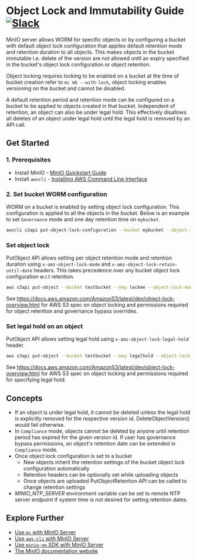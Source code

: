 # Object Lock and Immutability Guide [![Slack](https://slack.min.io/slack?type=svg)](https://slack.min.io)

MinIO server allows WORM for specific objects or by configuring a bucket with default object lock configuration that applies default retention mode and retention duration to all objects. This makes objects in the bucket immutable i.e. delete of the version are not allowed until an expiry specified in the bucket's object lock configuration or object retention.

Object locking requires locking to be enabled on a bucket at the time of bucket creation refer to `mc mb --with-lock`, object locking enables versioning on the bucket and cannot be disabled.

A default retention period and retention mode can be configured on a bucket to be applied to objects created in that bucket. Independent of retention, an object can also be under legal hold. This effectively disallows all deletes of an object under legal hold until the legal hold is removed by an API call.

## Get Started

### 1. Prerequisites

- Install MinIO - [MinIO Quickstart Guide](https://min.io/docs/minio/linux/index.html#quickstart-for-linux)
- Install `awscli` - [Installing AWS Command Line Interface](https://docs.aws.amazon.com/cli/latest/userguide/cli-chap-install.html)

### 2. Set bucket WORM configuration

WORM on a bucket is enabled by setting object lock configuration. This configuration is applied to all the objects in the bucket. Below is an example to set `Governance` mode and one day retention time on `mybucket`.

```sh
awscli s3api put-object-lock-configuration --bucket mybucket --object-lock-configuration 'ObjectLockEnabled=\"Enabled\",Rule={DefaultRetention={Mode=\"GOVERNANCE\",Days=1}}'
```

### Set object lock

PutObject API allows setting per object retention mode and retention duration using `x-amz-object-lock-mode` and `x-amz-object-lock-retain-until-date` headers. This takes precedence over any bucket object lock configuration w.r.t retention.

```sh
aws s3api put-object --bucket testbucket --key lockme --object-lock-mode GOVERNANCE --object-lock-retain-until-date "2019-11-20"  --body /etc/issue
```

See <https://docs.aws.amazon.com/AmazonS3/latest/dev/object-lock-overview.html> for AWS S3 spec on object locking and permissions required for object retention and governance bypass overrides.

### Set legal hold on an object

PutObject API allows setting legal hold using `x-amz-object-lock-legal-hold` header.

```sh
aws s3api put-object --bucket testbucket --key legalhold --object-lock-legal-hold-status ON --body /etc/issue
```

See <https://docs.aws.amazon.com/AmazonS3/latest/dev/object-lock-overview.html> for AWS S3 spec on object locking and permissions required for specifying legal hold.

## Concepts

- If an object is under legal hold, it cannot be deleted unless the legal hold is explicitly removed for the respective version id. DeleteObjectVersion() would fail otherwise.
- In `Compliance` mode, objects cannot be deleted by anyone until retention period has expired for the given version id. If user has governance bypass permissions, an object's retention date can be extended in `Compliance` mode.
- Once object lock configuration is set to a bucket
  - New objects inherit the retention settings of the bucket object lock configuration automatically
  - Retention headers can be optionally set while uploading objects
  - Once objects are uploaded PutObjectRetention API can be called to change retention settings
- *MINIO_NTP_SERVER* environment variable can be set to remote NTP server endpoint if system time is not desired for setting retention dates.

## Explore Further

- [Use `mc` with MinIO Server](https://min.io/docs/minio/linux/reference/minio-mc.html#quickstart)
- [Use `aws-cli` with MinIO Server](https://min.io/docs/minio/linux/integrations/aws-cli-with-minio.html)
- [Use `minio-go` SDK with MinIO Server](https://min.io/docs/minio/linux/developers/go/minio-go.html)
- [The MinIO documentation website](https://min.io/docs/minio/linux/index.html)

